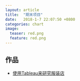 ```yaml
---
layout: article
title:  "期末项目"
date:   2018-1-7 22:07:50 +0800
categories: chart
image:
  teaser: red.png
  feature: red.png
---
```




## 作品
- <a href="https://public.tableau.com/profile/.5803#!/vizhome/_18418/sheet4?publish=yes" target="_blank">使用Tableau来研究服装店</a>











